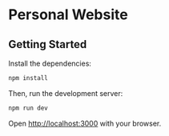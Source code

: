 # Personal Website

## Getting Started

Install the dependencies:
```bash
npm install
```

Then, run the development server:

```bash
npm run dev
```

Open [http://localhost:3000](http://localhost:3000) with your browser.
